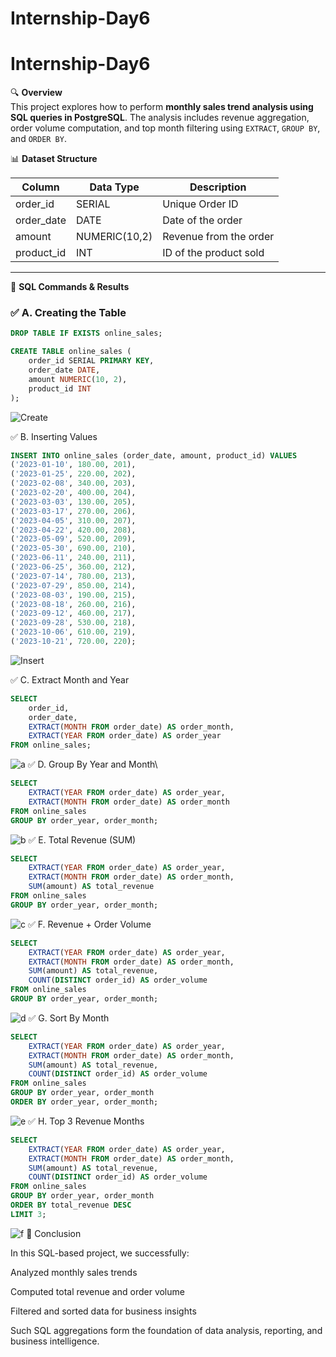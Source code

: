 # Internship-Day6
# Internship-Day6

🔍 **Overview**  
This project explores how to perform **monthly sales trend analysis using SQL queries in PostgreSQL**. The analysis includes revenue aggregation, order volume computation, and top month filtering using `EXTRACT`, `GROUP BY`, and `ORDER BY`.

📊 **Dataset Structure**

| Column      | Data Type      | Description                 |
|-------------|----------------|-----------------------------|
| order_id    | SERIAL         | Unique Order ID             |
| order_date  | DATE           | Date of the order           |
| amount      | NUMERIC(10,2)  | Revenue from the order      |
| product_id  | INT            | ID of the product sold      |

---

🔧 **SQL Commands & Results**

### ✅ A. Creating the Table
```sql
DROP TABLE IF EXISTS online_sales;

CREATE TABLE online_sales (
    order_id SERIAL PRIMARY KEY,
    order_date DATE,
    amount NUMERIC(10, 2),
    product_id INT
);
```


![Create](https://github.com/Snigdha-2310/Internship-Day6/blob/main/Images/create.png)

✅ B. Inserting Values
```sql
INSERT INTO online_sales (order_date, amount, product_id) VALUES
('2023-01-10', 180.00, 201),
('2023-01-25', 220.00, 202),
('2023-02-08', 340.00, 203),
('2023-02-20', 400.00, 204),
('2023-03-03', 130.00, 205),
('2023-03-17', 270.00, 206),
('2023-04-05', 310.00, 207),
('2023-04-22', 420.00, 208),
('2023-05-09', 520.00, 209),
('2023-05-30', 690.00, 210),
('2023-06-11', 240.00, 211),
('2023-06-25', 360.00, 212),
('2023-07-14', 780.00, 213),
('2023-07-29', 850.00, 214),
('2023-08-03', 190.00, 215),
('2023-08-18', 260.00, 216),
('2023-09-12', 460.00, 217),
('2023-09-28', 530.00, 218),
('2023-10-06', 610.00, 219),
('2023-10-21', 720.00, 220);
```
![Insert](https://github.com/Snigdha-2310/Internship-Day6/blob/main/Images/insert.png)

✅ C. Extract Month and Year
```sql
SELECT 
    order_id,
    order_date,
    EXTRACT(MONTH FROM order_date) AS order_month,
    EXTRACT(YEAR FROM order_date) AS order_year
FROM online_sales;
```
![a](https://github.com/Snigdha-2310/Internship-Day6/blob/main/Images/a.png)
✅ D. Group By Year and Month\
```sql
SELECT 
    EXTRACT(YEAR FROM order_date) AS order_year,
    EXTRACT(MONTH FROM order_date) AS order_month
FROM online_sales
GROUP BY order_year, order_month;
```
![b](https://github.com/Snigdha-2310/Internship-Day6/blob/main/Images/b.png)
✅ E. Total Revenue (SUM)
```sql
SELECT 
    EXTRACT(YEAR FROM order_date) AS order_year,
    EXTRACT(MONTH FROM order_date) AS order_month,
    SUM(amount) AS total_revenue
FROM online_sales
GROUP BY order_year, order_month;

```
![c](https://github.com/Snigdha-2310/Internship-Day6/blob/main/Images/c.png)
✅ F. Revenue + Order Volume
```sql
SELECT 
    EXTRACT(YEAR FROM order_date) AS order_year,
    EXTRACT(MONTH FROM order_date) AS order_month,
    SUM(amount) AS total_revenue,
    COUNT(DISTINCT order_id) AS order_volume
FROM online_sales
GROUP BY order_year, order_month;

```
![d](https://github.com/Snigdha-2310/Internship-Day6/blob/main/Images/d.png)
✅ G. Sort By Month
```sql
SELECT 
    EXTRACT(YEAR FROM order_date) AS order_year,
    EXTRACT(MONTH FROM order_date) AS order_month,
    SUM(amount) AS total_revenue,
    COUNT(DISTINCT order_id) AS order_volume
FROM online_sales
GROUP BY order_year, order_month
ORDER BY order_year, order_month;

```
![e](https://github.com/Snigdha-2310/Internship-Day6/blob/main/Images/e.png)
✅ H. Top 3 Revenue Months
```sql
SELECT 
    EXTRACT(YEAR FROM order_date) AS order_year,
    EXTRACT(MONTH FROM order_date) AS order_month,
    SUM(amount) AS total_revenue,
    COUNT(DISTINCT order_id) AS order_volume
FROM online_sales
GROUP BY order_year, order_month
ORDER BY total_revenue DESC
LIMIT 3;
```
![f](https://github.com/Snigdha-2310/Internship-Day6/blob/main/Images/f.png)
🏁 Conclusion

In this SQL-based project, we successfully:

Analyzed monthly sales trends

Computed total revenue and order volume

Filtered and sorted data for business insights

Such SQL aggregations form the foundation of data analysis, reporting, and business intelligence.